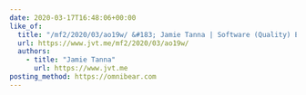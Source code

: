 ```yaml
---
date: 2020-03-17T16:48:06+00:00
like_of:
  title: "/mf2/2020/03/ao19w/ &#183; Jamie Tanna | Software (Quality) Engineer"
  url: https://www.jvt.me/mf2/2020/03/ao19w/
  authors:
    - title: "Jamie Tanna"
      url: https://www.jvt.me
posting_method: https://omnibear.com
---
```

